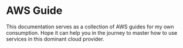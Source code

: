 # AWS Guide

This documentation serves as a collection of AWS guides for my own consumption. Hope it can help you in the journey to master how to use services in this dominant cloud provider.

